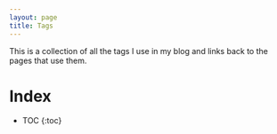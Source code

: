 ```yaml
---
layout: page
title: Tags
---
```

This is a collection of all the tags I use in my blog and links back to the pages that use them.

# Index

* TOC
{:toc}
